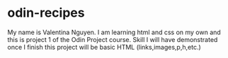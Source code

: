 # odin-recipes

My name is Valentina Nguyen. I am learning html and css on my own and this is project 1 of the Odin Project course. Skill I will have demonstrated once I finish this project will be basic HTML (links,images,p,h,etc.)
